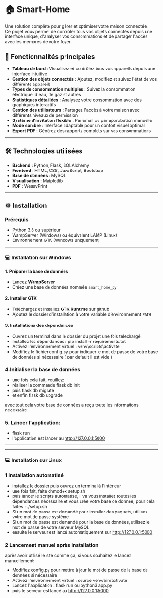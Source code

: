 # 🏠 Smart-Home

Une solution complète pour gérer et optimiser votre maison connectée.  
Ce projet vous permet de contrôler tous vos objets connectés depuis une interface unique, d'analyser vos consommations et de partager l'accès avec les membres de votre foyer.


## 🚀 Fonctionnalités principales

- **Tableau de bord** : Visualisez et contrôlez tous vos appareils depuis une interface intuitive  
- **Gestion des objets connectés** : Ajoutez, modifiez et suivez l'état de vos différents appareils  
- **Types de consommation multiples** : Suivez la consommation électrique, d'eau, de gaz et autres  
- **Statistiques détaillées** : Analysez votre consommation avec des graphiques interactifs  
- **Gestion des utilisateurs** : Partagez l'accès à votre maison avec différents niveaux de permission  
- **Système d'invitation flexible** : Par email ou par approbation manuelle  
- **Mode sombre** : Interface adaptable pour un confort visuel optimal  
- **Export PDF** : Générez des rapports complets sur vos consommations  

---

## 🛠️ Technologies utilisées

- **Backend** : Python, Flask, SQLAlchemy  
- **Frontend** : HTML, CSS, JavaScript, Bootstrap  
- **Base de données** : MySQL  
- **Visualisation** : Matplotlib  
- **PDF** : WeasyPrint  

---

## ⚙️ Installation

### Prérequis

- Python 3.8 ou supérieur  
- WampServer (Windows) ou équivalent LAMP (Linux)  
- Environnement GTK (Windows uniquement)

---

### 💻 Installation sur Windows

#### 1. Préparer la base de données

- Lancez **WampServer**
- Créez une base de données nommée `smart_home_py`

#### 2. Installer GTK

- Téléchargez et installez **GTK Runtime** sur github
- Ajoutez le dossier d’installation à votre variable d’environnement `PATH`

#### 3. Installations des dépendances

- Ouvrez un terminal dans le dossier du projet une fois telechargé
- Installez les dépendances : pip install -r requirements.txt
- Activez l'environnement virtuel : venv\scripts\activate
- Modifiez le fichier config.py pour indiquer le mot de passe de votre base de données si nécessaire ( par default il est vide )


### 4.Initialiser la base de données
- une fois cela fait, veuillez:
- réaliser la commande flask db init
- puis flask db migrate
- et enfin flask db upgrade

avec tout cela votre base de données a reçu toute les informations necessaire
### 5. Lancer l'application:
- flask run
- l'application est lancer au http://127.0.0.1:5000

---
---
### 💻 Installation sur Linux

### 1 installation automatisé
- installez le dossier puis ouvrez un terminal à l'intérieur
- une fois fait, faite chmod+x setup.sh
- puis lancer le scripts automatisé, il va vous installez toutes les dépendances nécessaire et vous crée votre base de donnée, pour cela faites : ./setup.sh
- Si un mot de passe est demandé pour installer des paquets, utilisez votre mot de passe système
- Si un mot de passe est demandé pour la base de données, utilisez le mot de passe de votre serveur MySQL
- ensuite le serveur est lancé automatiquement sur http://127.0.0.1:5000

### 2 Lancement manuel après installation
après avoir utilisé le site comme ça, si vous souhaitez le lancez manuellement:
- Modifiez config.py pour mettre à jour le mot de passe de la base de données si nécessaire
- Activez l'environnement virtuel : source venv/bin/activate
- Lancez l'application : flask run ou python3 app.py
- puis le serveur est lancé au http://127.0.0.1:5000

